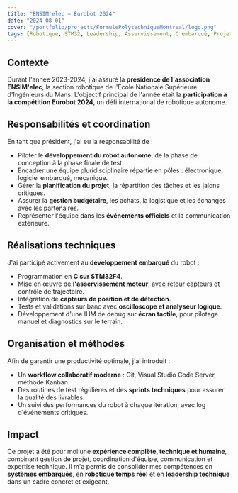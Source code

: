 ```yaml
---
title: "ENSIM'elec – Eurobot 2024"
date: "2024-08-01"
cover: "/portfolio/projects/FormulePolytechniqueMontreal/logo.png"
tags: [Robotique, STM32, Leadership, Asservissement, C embarqué, Projet étudiant, Eurobot]
---
```


## Contexte

Durant l'année 2023-2024, j'ai assuré la **présidence de l'association ENSIM'elec**, la section robotique de l'École Nationale Supérieure d'Ingénieurs du Mans. L'objectif principal de l'année était la **participation à la compétition Eurobot 2024**, un défi international de robotique autonome.

## Responsabilités et coordination

En tant que président, j'ai eu la responsabilité de :

- Piloter le **développement du robot autonome**, de la phase de conception à la phase finale de test.
- Encadrer une équipe pluridisciplinaire répartie en pôles : électronique, logiciel embarqué, mécanique.
- Gérer la **planification du projet**, la répartition des tâches et les jalons critiques.
- Assurer la **gestion budgétaire**, les achats, la logistique et les échanges avec les partenaires.
- Représenter l'équipe dans les **événements officiels** et la communication extérieure.

## Réalisations techniques

J'ai participé activement au **développement embarqué** du robot :

- Programmation en **C sur STM32F4**.
- Mise en œuvre de **l'asservissement moteur**, avec retour capteurs et contrôle de trajectoire.
- Intégration de **capteurs de position et de détection**.
- Tests et validations sur banc avec **oscilloscope et analyseur logique**.
- Développement d'une IHM de debug sur **écran tactile**, pour pilotage manuel et diagnostics sur le terrain.

## Organisation et méthodes

Afin de garantir une productivité optimale, j'ai introduit :

- Un **workflow collaboratif moderne** : Git, Visual Studio Code Server, méthode Kanban.
- Des routines de test régulières et des **sprints techniques** pour assurer la qualité des livrables.
- Un suivi des performances du robot à chaque itération, avec log d'événements critiques.

## Impact

Ce projet a été pour moi une **expérience complète, technique et humaine**, combinant gestion de projet, coordination d'équipe, communication et expertise technique. Il m'a permis de consolider mes compétences en **systèmes embarqués**, en **robotique temps réel** et en **leadership technique** dans un cadre concret et exigeant.